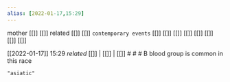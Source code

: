 ```yaml
---
alias: [2022-01-17,15:29]
---
```

 mother [[]] [[]]
 related [[]] [[]]
 `contemporary events` [[]] [[]] [[]] [[]] [[]] [[]] [[]] [[]]

[[2022-01-17]] 15:29 _related_ [[]] | [[]] | [[]] # # #
B blood group is common in this race
```query
"asiatic"
```